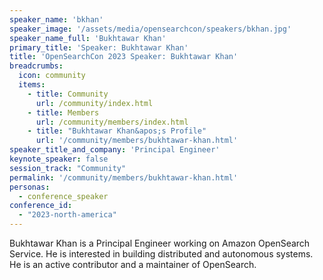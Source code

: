 ```yaml
---
speaker_name: 'bkhan'
speaker_image: '/assets/media/opensearchcon/speakers/bkhan.jpg'
speaker_name_full: 'Bukhtawar Khan'
primary_title: 'Speaker: Bukhtawar Khan'
title: 'OpenSearchCon 2023 Speaker: Bukhtawar Khan'
breadcrumbs:
  icon: community
  items:
    - title: Community
      url: /community/index.html
    - title: Members
      url: /community/members/index.html
    - title: "Bukhtawar Khan&apos;s Profile"
      url: '/community/members/bukhtawar-khan.html'
speaker_title_and_company: 'Principal Engineer'
keynote_speaker: false
session_track: "Community"
permalink: '/community/members/bukhtawar-khan.html'
personas:
  - conference_speaker
conference_id:
  - "2023-north-america"
---
```


Bukhtawar Khan is a Principal Engineer working on Amazon OpenSearch Service. He is interested in building distributed and autonomous systems. He is an active contributor and a maintainer of OpenSearch.
